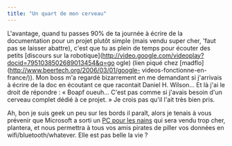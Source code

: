 ```yaml
---
title: "Un quart de mon cerveau"
---
```


L'avantage, quand tu passes 90% de ta journée à écrire de la documentation
pour un projet plutôt simple (mais vendu super cher, 'faut pas se laisser
abattre), c'est que tu as plein de temps pour écouter des petits [discours sur
la robotique](http://video.google.com/videoplay?docid=7951038502689013454&q=go
ogle) (lien piqué chez [madflo](http://www.beertech.org/2006/03/01/google-
videos-fonctionne-en-france/)). Mon boss m'a regardé bizarrement en me
demandant si j'arrivais à écrire de la doc en écoutant ce que racontait Daniel
H. Wilson... Et là j'ai le droit de répondre : « Boapf oueuh... C'est pas
comme si j'avais besoin d'un cerveau complet dédié à ce projet. » Je crois pas
qu'il l'ait très bien pris.

Ah, bon je suis geek un peu sur les bords il paraît, alors je tenais à vous
prévenir que Microsoft a sorti un [PC pour les
nains](http://www.geekculture.com/joyoftech/joyarchives/798.html) qui sera
vendu trop cher, plantera, et nous permettra à tous vos amis pirates de piller
vos données en wifi/bluetooth/whatever. Elle est pas belle la vie ?

